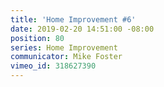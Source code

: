 ```yaml
---
title: 'Home Improvement #6'
date: 2019-02-20 14:51:00 -08:00
position: 80
series: Home Improvement
communicator: Mike Foster
vimeo_id: 318627390
---
```


